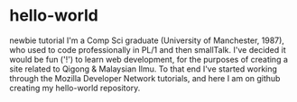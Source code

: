 # hello-world
newbie tutorial
I'm a Comp Sci graduate (University of Manchester, 1987), who used to code professionally in PL/1 and then smallTalk.
I've decided it would be fun ('!') to learn web development, for the purposes of creating a site related to Qigong & Malaysian Ilmu.
To that end I've started working through the Mozilla Developer Network tutorials, and here I am on github creating my hello-world repository.
